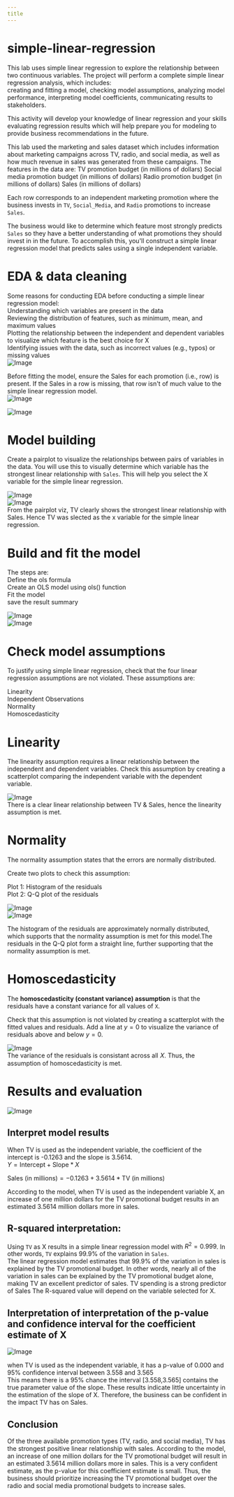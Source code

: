 ```yaml
---
title
---
```

# simple-linear-regression

This lab uses simple linear regression to explore the relationship between two continuous variables. 
The project will perform a complete simple linear regression analysis, which includes:  
creating and fitting a model,
checking model assumptions,
analyzing model performance,
interpreting model coefficients,
communicating results to stakeholders.

This activity will develop your knowledge of linear regression and your skills evaluating regression results which will help prepare you for modeling to provide business recommendations in the future.  

This lab used the marketing and sales dataset which includes information about marketing campaigns across TV, radio, and social media, as well as how much revenue in sales was generated from these campaigns.
The features in the data are:
TV promotion budget (in millions of dollars)
Social media promotion budget (in millions of dollars)
Radio promotion budget (in millions of dollars)
Sales (in millions of dollars)

Each row corresponds to an independent marketing promotion where the business invests in `TV`, `Social_Media`, and `Radio` promotions to increase `Sales`.

The business would like to determine which feature most strongly predicts `Sales` so they have a better understanding of what promotions they should invest in in the future. To accomplish this, you'll construct a simple linear regression model that predicts sales using a single independent variable. 

# EDA & data cleaning
Some reasons for conducting EDA before conducting a simple linear regression model:  
Understanding which variables are present in the data  
Reviewing the distribution of features, such as minimum, mean, and maximum values  
Plotting the relationship between the independent and dependent variables to visualize which feature is the best choice for X  
Identifying issues with the data, such as incorrect values (e.g., typos) or missing values  
![Image](https://github.com/user-attachments/assets/8d27a815-7b5b-4b6e-b0d7-249a0de197a8)

Before fitting the model, ensure the Sales for each promotion (i.e., row) is present. If the Sales in a row is missing, that row isn't of much value to the simple linear regression model.   
![Image](https://github.com/user-attachments/assets/f9010b37-3001-49ee-b633-acb2ac241cf4)  

![Image](https://github.com/user-attachments/assets/258ca31c-9272-47eb-9344-04729cd994cc)  

# Model building  
Create a pairplot to visualize the relationships between pairs of variables in the data. You will use this to visually determine which variable has the strongest linear relationship with `Sales`. This will help you select the X variable for the simple linear regression.   

![Image](https://github.com/user-attachments/assets/f09c8f52-4d41-4c80-99af-7c6f325a71d8)  
![Image](https://github.com/user-attachments/assets/f77f1ab0-ed12-4b99-95e4-b3a3c1b03137)  
From the pairplot viz, TV clearly shows the strongest linear relationship with Sales. Hence TV was slected as the x variable for the simple linear regression.  

# Build and fit the model  
The steps are:  
Define the ols formula  
Create an OLS model using ols() function  
Fit the model  
save the result summary  


![Image](https://github.com/user-attachments/assets/7667a4de-823d-4cdc-abee-0b19ac37e801)  
![Image](https://github.com/user-attachments/assets/66384b9a-8ff4-4aca-a9d4-293738313820)  

# Check model assumptions  
To justify using simple linear regression, check that the four linear regression assumptions are not violated. These assumptions are:

Linearity  
Independent Observations  
Normality  
Homoscedasticity  

# Linearity  
The linearity assumption requires a linear relationship between the independent and dependent variables. Check this assumption by creating a scatterplot comparing the independent variable with the dependent variable.

![Image](https://github.com/user-attachments/assets/291e3db1-3612-4c01-83cd-513a56a7032a)  
There is a clear linear relationship between TV & Sales, hence the linearity assumption is met.  

# Normality  
The normality assumption states that the errors are normally distributed.

Create two plots to check this assumption:

Plot 1: Histogram of the residuals  
Plot 2: Q-Q plot of the residuals  


![Image](https://github.com/user-attachments/assets/c0b35e99-0636-4944-a3b8-2dc25f7f6438)  
![Image](https://github.com/user-attachments/assets/9a909ed5-4cf3-410e-b3be-ecf4209ccfd6)

The histogram of the residuals are approximately normally distributed, which supports that the normality assumption is met for this model.The residuals in the Q-Q plot form a straight line, further supporting that the normality assumption is met.  

# Homoscedasticity  
The **homoscedasticity (constant variance) assumption** is that the residuals have a constant variance for all values of `X`.

Check that this assumption is not violated by creating a scatterplot with the fitted values and residuals. Add a line at $y = 0$ to visualize the variance of residuals above and below $y = 0$.  

![Image](https://github.com/user-attachments/assets/d8fd9df5-b84f-4eeb-8d3d-e3affaab4c4a)  
The variance of the residuals is consistant across all  𝑋. Thus, the assumption of homoscedasticity is met.  

# Results and evaluation  
![Image](https://github.com/user-attachments/assets/7cbf09aa-5c0c-4abe-a98e-b4c7a24a0fcc)   

## Interpret model results  
When TV is used as the independent variable, the coefficient of the intercept is -0.1263 and the slope is 3.5614.  
$Y = \text{Intercept} + \text{Slope} * X$

$\text{Sales (in millions)} = -0.1263 + 3.5614 * \text{TV (in millions)}$    

According to the model, when TV is used as the independent variable X, an increase of one million dollars for the TV promotional budget results in an estimated 3.5614 million dollars more in sales.  

## R-squared interpretation:  
Using `TV` as X results in a simple linear regression model with $R^{2} = 0.999$. In other words, `TV` explains $99.9\%$ of the variation in `Sales`.  
The linear regression model estimates that 99.9% of the variation in sales is explained by the TV promotional budget. In other words, nearly all of the variation in sales can be explained by the TV promotional budget alone, making TV an excellent predictor of sales. TV spending is a strong predictor of Sales
The R-squared value will depend on the variable selected for X.   

## Interpretation of interpretation of the p-value and confidence interval for the coefficient estimate of X  
![Image](https://github.com/user-attachments/assets/3aa0c9da-a142-4896-b707-7a3ced33fbe8)  

when TV is used as the independent variable, it has a p-value of 0.000 and 95% confidence interval between 3.558 and 3.565  
This means there is a 95% chance the interval [3.558,3.565] contains the true parameter value of the slope. These results indicate little uncertainty in the estimation of the slope of X. Therefore, the business can be confident in the impact TV has on Sales.

## Conclusion  
Of the three available promotion types (TV, radio, and social media), TV has the strongest positive linear relationship with sales. According to the model, an increase of one million dollars for the TV promotional budget will result in an estimated 3.5614 million dollars more in sales. This is a very confident estimate, as the p-value for this coefficient estimate is small. Thus, the business should prioritize increasing the TV promotional budget over the radio and social media promotional budgets to increase sales.  
